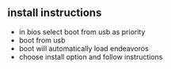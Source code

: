 install instructions
---
- in bios select boot from usb as priority
- boot from usb
- boot will automatically load endeavoros
- choose install option and follow instructions

